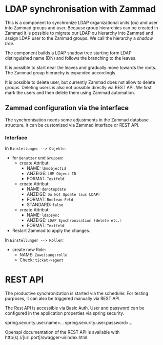 # LDAP synchronisation with Zammad
This is a component to synchronize LDAP organizational units (ou) and user into Zammad groups and user.
Because group hierarchies can be created in Zammad it is possible to migrate our LDAP ou hierarchy into Zammad and assign LDAP user to the Zammad groups.
We call the hierarchy a _shadow tree_.

The component builds a LDAP shadow tree starting form LDAP distinguished name (DN) and follows the branching to the leaves.

It is possible to start near the leaves and gradually move towards the roots. The Zammad group hierarchy is expanded accordingly.

It is possible to delete user, but currently Zammad does not allow to delete groups. Deleting users is also not possible directly via REST API. We first mark the users and then delete them using Zammad automation.

## Zammad configuration via the interface
The synchronisation needs some adjustments in the Zammad database structure. It can be customized via Zammad interface or REST API.

### Interface
In `Einstellungen --> Objekte`:
- for `Benutzer` und `Gruppen`:
    - create Attribut:
        - NAME: `lhmobjectid`
        - ANZEIGE: `LHM Object ID`
        - FORMAT: `Textfeld`
    - create Attribut:
        - NAME: `donotupdate`
        - ANZEIGE: `Do Not Update (aus LDAP)`
        - FORMAT: `Boolean-Feld`
        - STANDARD: `false`
  - create Attribut:
      - NAME: `ldapsync`
      - ANZEIGE: `LDAP Synchronisation (delete etc.)`
      - FORMAT: `Textfeld`
- Restart Zammad to apply the changes. 

In `Einstellungen --> Rollen`:
- create new Role:
    - NAME: `Zuweisungsrolle`
    - Check: `ticket->agent`


# REST API
The productive synchronization is started via the scheduler. For testing purposes, it can also be triggered manually via REST API. 

The Rest API is accessible via Basic Auth. User and password can be configured in the application properties via spring security.

spring.security.user.name=...
spring.security.user.password=...

Openapi documentation of the REST API is available with 
http(s)://[url:port]/swagger-ui/index.html